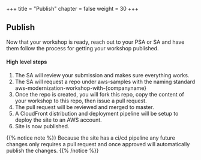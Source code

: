 +++
title = "Publish"
chapter = false
weight = 30
+++

## Publish

Now that your workshop is ready, reach out to your PSA or SA and have them follow the process for getting your workshop published.

#### High level steps

1. The SA will review your submission and makes sure everything works.  
2. The SA will request a repo under aws-samples with the naming standard aws-modernization-workshop-with-{companyname}
3. Once the repo is created, you will fork this repo, copy the content of your workshop to this repo, then issue a pull request.
4. The pull request will be reviewed and merged to master.
5. A CloudFront distribution and deployment pipeline will be setup to deploy the site to an AWS account.
6. Site is now published.

{{% notice note %}}
Because the site has a ci/cd pipeline any future changes only requires a pull request and once approved will automatically publish the changes.
{{% /notice %}}



